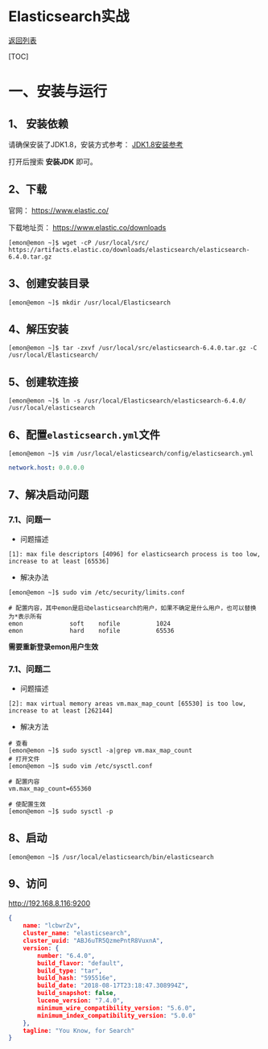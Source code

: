 # Elasticsearch实战

[返回列表](https://github.com/EmonCodingBackEnd/backend-tutorial)

[TOC]

# 一、安装与运行

## 1、 安装依赖

请确保安装了JDK1.8，安装方式参考： [JDK1.8安装参考](https://github.com/EmonCodingBackEnd/backend-tutorial/blob/master/tutorials/Linux/LinuxInAction.md)

打开后搜索 **安装JDK** 即可。

## 2、下载

官网： https://www.elastic.co/

下载地址页： https://www.elastic.co/downloads

```shell
[emon@emon ~]$ wget -cP /usr/local/src/ https://artifacts.elastic.co/downloads/elasticsearch/elasticsearch-6.4.0.tar.gz
```

## 3、创建安装目录

```shell
[emon@emon ~]$ mkdir /usr/local/Elasticsearch
```

## 4、解压安装

```shell
[emon@emon ~]$ tar -zxvf /usr/local/src/elasticsearch-6.4.0.tar.gz -C /usr/local/Elasticsearch/
```

## 5、创建软连接

```shell
[emon@emon ~]$ ln -s /usr/local/Elasticsearch/elasticsearch-6.4.0/ /usr/local/elasticsearch
```

## 6、配置`elasticsearch.yml`文件

```shell
[emon@emon ~]$ vim /usr/local/elasticsearch/config/elasticsearch.yml 
```

```yaml
network.host: 0.0.0.0
```

## 7、解决启动问题

### 7.1、问题一

- 问题描述

```
[1]: max file descriptors [4096] for elasticsearch process is too low, increase to at least [65536]
```

- 解决办法

```shell
[emon@emon ~]$ sudo vim /etc/security/limits.conf
```

```shell
# 配置内容，其中emon是启动elasticsearch的用户，如果不确定是什么用户，也可以替换为*表示所有
emon             soft    nofile          1024
emon             hard    nofile          65536
```

**需要重新登录emon用户生效**

### 7.1、问题二

- 问题描述

```
[2]: max virtual memory areas vm.max_map_count [65530] is too low, increase to at least [262144]
```

- 解决方法

```shell
# 查看
[emon@emon ~]$ sudo sysctl -a|grep vm.max_map_count
# 打开文件
[emon@emon ~]$ sudo vim /etc/sysctl.conf 
```

```shell
# 配置内容
vm.max_map_count=655360
```

```shell
# 使配置生效
[emon@emon ~]$ sudo sysctl -p
```

## 8、启动

```shell
[emon@emon ~]$ /usr/local/elasticsearch/bin/elasticsearch
```

## 9、访问

http://192.168.8.116:9200

```json
{
    name: "lcbwrZv",
    cluster_name: "elasticsearch",
    cluster_uuid: "ABJ6uTR5QzmePntR8VuxnA",
    version: {
        number: "6.4.0",
        build_flavor: "default",
        build_type: "tar",
        build_hash: "595516e",
        build_date: "2018-08-17T23:18:47.308994Z",
        build_snapshot: false,
        lucene_version: "7.4.0",
        minimum_wire_compatibility_version: "5.6.0",
        minimum_index_compatibility_version: "5.0.0"
    },
    tagline: "You Know, for Search"
}
```





